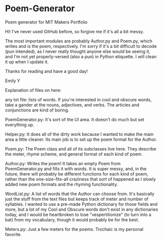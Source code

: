 # Poem-Generator
Poem generator for MIT Makers Portfolio

Hi! I've never used GitHub before, so forgive me if it's all a bit messy.

The most important modules are probably Author.py and Poem.py, which writes and is the poem, respectively.
I'm sorry if it's a bit difficult to decode (pun intended), as I never really thought anyone else would be seeing it, and I'm not yet properly-versed (also a pun) in Python etiquette.
I will clean it up when I update it.

Thanks for reading and have a good day!

Emily Y



Explanation of files on here:

any txt file: lists of words. If you're interested in cool and obscure words, take a gander at the nouns, adjectives, and verbs. The articles and conjunctions are kind of boring.

PoemGenerator.py: It's sort of the UI area. It doesn't do much but set everything up.

Helper.py: It does all of the dirty work because I wanted to make the main area a little cleaner. Its main job is to set up the poem format for the Author.

Poem.py: The Poem class and all of its subclasses live here. They describe the meter, rhyme scheme, and general format of each kind of poem.

Author.py: Writes the poem! It takes an empty Poem from PoemGenerator.py and fills it with words. It is super messy, and, in the future, there will probably be different functions for each kind of poem, rather than the one-size-fits-all craziness that sort of happened as I slowly added new poem formats and the rhyming functionality.

WordList.py: A list of words that the Author can choose from. It's basically just the stuff from the text files but keeps track of meter and number of syllables. I wanted to use a pre-made Python dictionary for those fields and more, but a lot of my Cool and Obscure words don't exist in any dictionaries today, and I would be heartbroken to lose "vespertilionize" (to turn into a bat) from my vocabulary, though it would probably be for the best.

Meters.py: Just a few meters for the poems. Trochaic is my personal favorite. 

